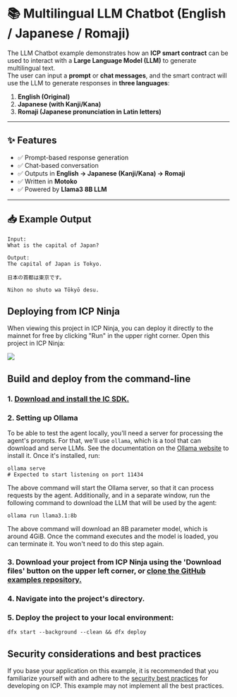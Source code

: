 # 📚 Multilingual LLM Chatbot (English / Japanese / Romaji)

The LLM Chatbot example demonstrates how an **ICP smart contract** can be used to interact with a **Large Language Model (LLM)** to generate multilingual text.  
The user can input a **prompt** or **chat messages**, and the smart contract will use the LLM to generate responses in **three languages**:

1. **English (Original)**
2. **Japanese (with Kanji/Kana)**
3. **Romaji (Japanese pronunciation in Latin letters)**

---

## ✨ Features

- ✅ Prompt-based response generation
- ✅ Chat-based conversation
- ✅ Outputs in **English → Japanese (Kanji/Kana) → Romaji**
- ✅ Written in **Motoko**
- ✅ Powered by **Llama3 8B LLM**

---

## 📥 Example Output

```text
Input:
What is the capital of Japan?

Output:
The capital of Japan is Tokyo.

日本の首都は東京です。

Nihon no shuto wa Tōkyō desu.
```

## Deploying from ICP Ninja

When viewing this project in ICP Ninja, you can deploy it directly to the mainnet for free by clicking "Run" in the upper right corner. Open this project in ICP Ninja:

[![](https://icp.ninja/assets/open.svg)](https://icp.ninja/i?g=https://github.com/Bintangps01/LLM-Chatbot)

## Build and deploy from the command-line

### 1. [Download and install the IC SDK.](https://internetcomputer.org/docs/building-apps/getting-started/install)

### 2. Setting up Ollama

To be able to test the agent locally, you'll need a server for processing the agent's prompts. For that, we'll use `ollama`, which is a tool that can download and serve LLMs.
See the documentation on the [Ollama website](https://ollama.com/) to install it. Once it's installed, run:

```
ollama serve
# Expected to start listening on port 11434
```

The above command will start the Ollama server, so that it can process requests by the agent. Additionally, and in a separate window, run the following command to download the LLM that will be used by the agent:

```
ollama run llama3.1:8b
```

The above command will download an 8B parameter model, which is around 4GiB. Once the command executes and the model is loaded, you can terminate it. You won't need to do this step again.

### 3. Download your project from ICP Ninja using the 'Download files' button on the upper left corner, or [clone the GitHub examples repository.](https://github.com/dfinity/examples/)

### 4. Navigate into the project's directory.

### 5. Deploy the project to your local environment:

```
dfx start --background --clean && dfx deploy
```

## Security considerations and best practices

If you base your application on this example, it is recommended that you familiarize yourself with and adhere to the [security best practices](https://internetcomputer.org/docs/building-apps/security/overview) for developing on ICP. This example may not implement all the best practices.
